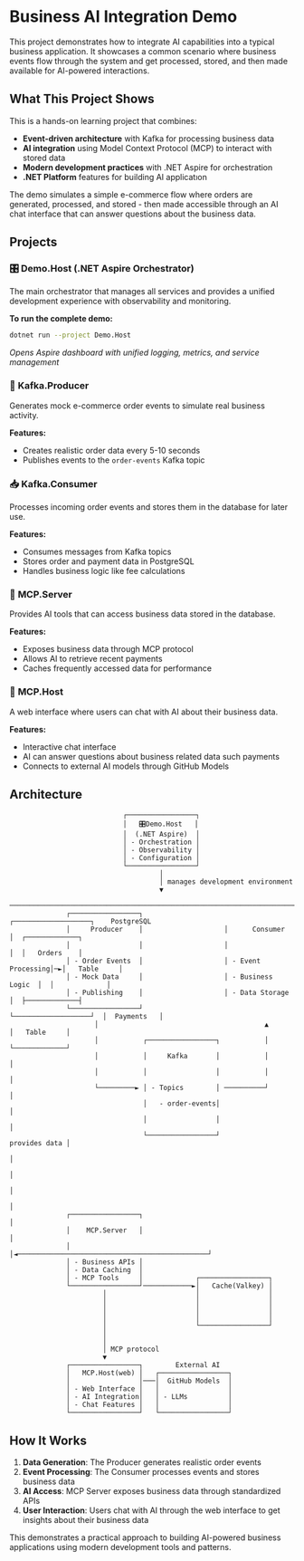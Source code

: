 # Business AI Integration Demo

This project demonstrates how to integrate AI capabilities into a typical business application. It showcases a common scenario where business events flow through the system and get processed, stored, and then made available for AI-powered interactions.

## What This Project Shows

This is a hands-on learning project that combines:
- **Event-driven architecture** with Kafka for processing business data
- **AI integration** using Model Context Protocol (MCP) to interact with stored data
- **Modern development practices** with .NET Aspire for orchestration
- **.NET Platform** features for building AI applicatıon

The demo simulates a simple e-commerce flow where orders are generated, processed, and stored - then made accessible through an AI chat interface that can answer questions about the business data.

## Projects

### 🎛️ **Demo.Host** (.NET Aspire Orchestrator)
The main orchestrator that manages all services and provides a unified development experience with observability and monitoring.

**To run the complete demo:**
```bash
dotnet run --project Demo.Host
```
*Opens Aspire dashboard with unified logging, metrics, and service management*

### 🚀 **Kafka.Producer**
Generates mock e-commerce order events to simulate real business activity.

**Features:**
- Creates realistic order data every 5-10 seconds
- Publishes events to the `order-events` Kafka topic


### 📥 **Kafka.Consumer**
Processes incoming order events and stores them in the database for later use.

**Features:**
- Consumes messages from Kafka topics
- Stores order and payment data in PostgreSQL
- Handles business logic like fee calculations

### 🤖 **MCP.Server**
Provides AI tools that can access business data stored in the database.

**Features:**
- Exposes business data through MCP protocol
- Allows AI to retrieve recent payments
- Caches frequently accessed data for performance

### 💬 **MCP.Host**
A web interface where users can chat with AI about their business data.

**Features:**
- Interactive chat interface
- AI can answer questions about business related data such payments
- Connects to external AI models through GitHub Models

## Architecture

```
                            ┌─────────────────┐
                            │   🎛️Demo.Host   │
                            │  (.NET Aspire)  │
                            │ - Orchestration │
                            │ - Observability │
                            │ - Configuration │
                            └─────────────────┘
                                     │
                                     │ manages development environment
                                     ▼
 ─────────────────────────────────────────────────────────────────────────────────────────────────────────
              ┌─────────────────┐                    ┌───────────────────┐    PostgreSQL
              │     Producer    │                    │      Consumer     │  ┌─────────────┐
              │                 │                    │                   │  │   Orders    │
              │ - Order Events  │                    │ - Event Processing│─►│   Table     │
              │ - Mock Data     │                    │ - Business Logic  │  │             │
              │ - Publishing    │                    │ - Data Storage    │  ├─────────────┤
              └─────────────────┘                    └───────────────────┘  │  Payments   │
                     │                                         ▲            │   Table     │
                     │           ┌─────────────────┐           │            └─────────────┘
                     │           │     Kafka       │           │                 │
                     │           │                 │           │                 │
                     └─────────► │ - Topics        │ ──────────┘                 │
                                 │   - order-events│                             │
                                 │                 │                             │
                                 └─────────────────┘               provides data │
                                                                                 │ 
                                                                                 │
                                                                                 │
                                                                                 │
              ┌─────────────────┐                                                │
              │    MCP.Server   │                                                │
              │                 │◄───────────────────────────────────────────────┘
              │ - Business APIs │
              │ - Data Caching  │               
              │ - MCP Tools     │             ┌─────────────────┐
              └─────────────────┘────────────►│   Cache(Valkey) │
                       │                      │                 │
                       │                      │                 │
                       │                      │                 │
                       │                      │                 │
                       │                      └─────────────────┘   
                       │
                       │
                       │ MCP protocol
                       ▼
              ┌─────────────────┐        External AI      
              │   MCP.Host(web) │   ┌─────────────────┐
              │                 │───│  GitHub Models  │
              │ - Web Interface │   │                 │
              │ - AI Integration│   │ - LLMs          │
              │ - Chat Features │   │                 │
              └─────────────────┘   └─────────────────┘
```

## How It Works

1. **Data Generation**: The Producer generates realistic order events
2. **Event Processing**: The Consumer processes events and stores business data  
3. **AI Access**: MCP Server exposes business data through standardized APIs
4. **User Interaction**: Users chat with AI through the web interface to get insights about their business data

This demonstrates a practical approach to building AI-powered business applications using modern development tools and patterns.
